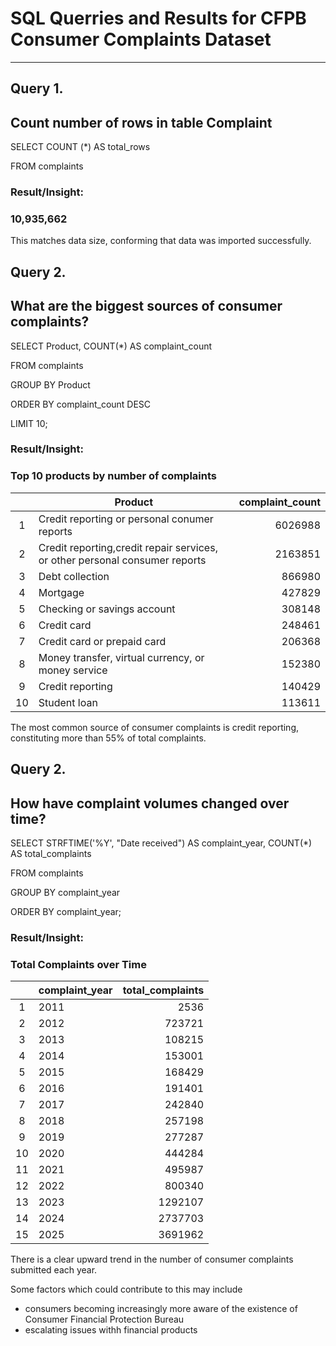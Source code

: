 # SQL Querries and Results for CFPB Consumer Complaints Dataset
---
## Query 1. 
## Count number of rows in table Complaint
SELECT COUNT (*) AS total_rows

FROM complaints

### Result/Insight: 
### 10,935,662

This matches data size, conforming that data was imported successfully.

## Query 2. 
## What are the biggest sources of consumer complaints?

 SELECT Product, COUNT(*) AS complaint_count

 FROM complaints
 
 GROUP BY Product

 ORDER BY complaint_count DESC
 
 LIMIT 10;

### Result/Insight:

### Top 10 products by number of complaints

|     | Product                                                                     | complaint_count |
|:---:|-----------------------------------------------------------------------------|----------------:|
|  1  | Credit reporting or personal conumer reports                                |     6026988     |
|  2  | Credit reporting,credit repair services, or other personal consumer reports |     2163851     |
|  3  | Debt collection                                                             |      866980     |
|  4  | Mortgage                                                                    |      427829     |
|  5  | Checking or savings account                                                 |      308148     |
|  6  | Credit card                                                                 |      248461     |
|  7  | Credit card or prepaid card                                                 |      206368     |
|  8  | Money transfer, virtual currency, or money service                          |      152380     |
|  9  | Credit reporting                                                            |      140429     |
|  10 | Student loan                                                                |      113611     |

The most common source of consumer complaints is credit reporting, constituting more than 55% of total complaints.

## Query 2. 
## How have complaint volumes changed over time?

SELECT STRFTIME('%Y', "Date received") AS complaint_year, 
COUNT(*) AS total_complaints
       
FROM complaints

GROUP BY complaint_year

ORDER BY complaint_year;

### Result/Insight:

### Total Complaints over Time

|     | complaint_year    | total_complaints |
|:---:|-------------------|-----------------:|
|  1  | 2011              |     2536         |
|  2  | 2012              |    723721        |
|  3  | 2013              |    108215        |
|  4  | 2014              |    153001        |
|  5  | 2015              |    168429        |
|  6  | 2016              |    191401        |
|  7  | 2017              |    242840        |
|  8  | 2018              |    257198        |
|  9  | 2019              |    277287        |
|  10 | 2020              |    444284        |
|  11 | 2021              |    495987        |
|  12 | 2022              |    800340        |
|  13 | 2023              |   1292107        |
|  14 | 2024              |   2737703        |
|  15 | 2025              |   3691962        |

There is a clear upward trend in the number of consumer complaints submitted each year. 

Some factors which could contribute to this may include
- consumers becoming increasingly more aware of the existence of Consumer Financial Protection Bureau
- escalating issues withh financial products

